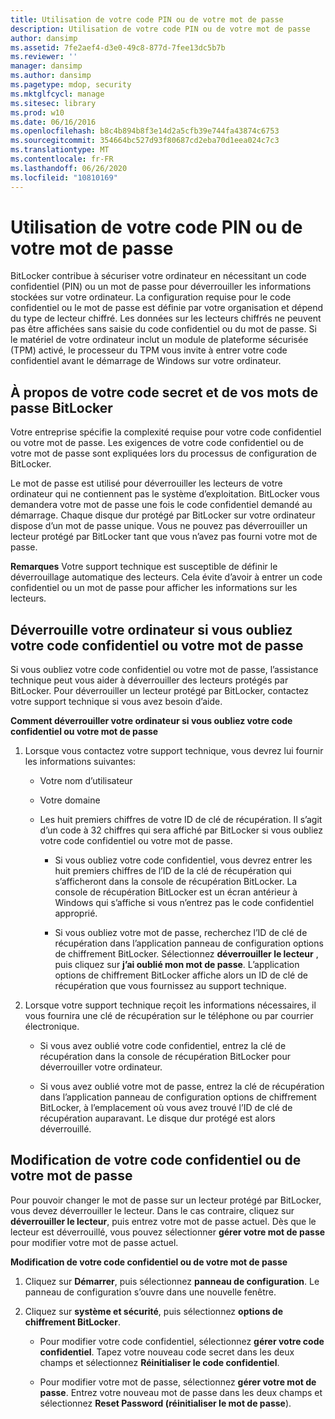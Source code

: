 ```yaml
---
title: Utilisation de votre code PIN ou de votre mot de passe
description: Utilisation de votre code PIN ou de votre mot de passe
author: dansimp
ms.assetid: 7fe2aef4-d3e0-49c8-877d-7fee13dc5b7b
ms.reviewer: ''
manager: dansimp
ms.author: dansimp
ms.pagetype: mdop, security
ms.mktglfcycl: manage
ms.sitesec: library
ms.prod: w10
ms.date: 06/16/2016
ms.openlocfilehash: b8c4b894b8f3e14d2a5cfb39e744fa43874c6753
ms.sourcegitcommit: 354664bc527d93f80687cd2eba70d1eea024c7c3
ms.translationtype: MT
ms.contentlocale: fr-FR
ms.lasthandoff: 06/26/2020
ms.locfileid: "10810169"
---
```

# Utilisation de votre code PIN ou de votre mot de passe


BitLocker contribue à sécuriser votre ordinateur en nécessitant un code confidentiel (PIN) ou un mot de passe pour déverrouiller les informations stockées sur votre ordinateur. La configuration requise pour le code confidentiel ou le mot de passe est définie par votre organisation et dépend du type de lecteur chiffré. Les données sur les lecteurs chiffrés ne peuvent pas être affichées sans saisie du code confidentiel ou du mot de passe. Si le matériel de votre ordinateur inclut un module de plateforme sécurisée (TPM) activé, le processeur du TPM vous invite à entrer votre code confidentiel avant le démarrage de Windows sur votre ordinateur.

## À propos de votre code secret et de vos mots de passe BitLocker


Votre entreprise spécifie la complexité requise pour votre code confidentiel ou votre mot de passe. Les exigences de votre code confidentiel ou de votre mot de passe sont expliquées lors du processus de configuration de BitLocker.

Le mot de passe est utilisé pour déverrouiller les lecteurs de votre ordinateur qui ne contiennent pas le système d’exploitation. BitLocker vous demandera votre mot de passe une fois le code confidentiel demandé au démarrage. Chaque disque dur protégé par BitLocker sur votre ordinateur dispose d’un mot de passe unique. Vous ne pouvez pas déverrouiller un lecteur protégé par BitLocker tant que vous n’avez pas fourni votre mot de passe.

**Remarques**  Votre support technique est susceptible de définir le déverrouillage automatique des lecteurs. Cela évite d’avoir à entrer un code confidentiel ou un mot de passe pour afficher les informations sur les lecteurs.

 

## Déverrouille votre ordinateur si vous oubliez votre code confidentiel ou votre mot de passe


Si vous oubliez votre code confidentiel ou votre mot de passe, l’assistance technique peut vous aider à déverrouiller des lecteurs protégés par BitLocker. Pour déverrouiller un lecteur protégé par BitLocker, contactez votre support technique si vous avez besoin d’aide.

**Comment déverrouiller votre ordinateur si vous oubliez votre code confidentiel ou votre mot de passe**

1.  Lorsque vous contactez votre support technique, vous devrez lui fournir les informations suivantes:

    -   Votre nom d’utilisateur

    -   Votre domaine

    -   Les huit premiers chiffres de votre ID de clé de récupération. Il s’agit d’un code à 32 chiffres qui sera affiché par BitLocker si vous oubliez votre code confidentiel ou votre mot de passe.

        -   Si vous oubliez votre code confidentiel, vous devrez entrer les huit premiers chiffres de l’ID de la clé de récupération qui s’afficheront dans la console de récupération BitLocker. La console de récupération BitLocker est un écran antérieur à Windows qui s’affiche si vous n’entrez pas le code confidentiel approprié.

        -   Si vous oubliez votre mot de passe, recherchez l’ID de clé de récupération dans l’application panneau de configuration options de chiffrement BitLocker. Sélectionnez **déverrouiller le lecteur** , puis cliquez sur **j’ai oublié mon mot de passe**. L’application options de chiffrement BitLocker affiche alors un ID de clé de récupération que vous fournissez au support technique.

2.  Lorsque votre support technique reçoit les informations nécessaires, il vous fournira une clé de récupération sur le téléphone ou par courrier électronique.

    -   Si vous avez oublié votre code confidentiel, entrez la clé de récupération dans la console de récupération BitLocker pour déverrouiller votre ordinateur.

    -   Si vous avez oublié votre mot de passe, entrez la clé de récupération dans l’application panneau de configuration options de chiffrement BitLocker, à l’emplacement où vous avez trouvé l’ID de clé de récupération auparavant. Le disque dur protégé est alors déverrouillé.

## Modification de votre code confidentiel ou de votre mot de passe


Pour pouvoir changer le mot de passe sur un lecteur protégé par BitLocker, vous devez déverrouiller le lecteur. Dans le cas contraire, cliquez sur **déverrouiller le lecteur**, puis entrez votre mot de passe actuel. Dès que le lecteur est déverrouillé, vous pouvez sélectionner **gérer votre mot de passe** pour modifier votre mot de passe actuel.

**Modification de votre code confidentiel ou de votre mot de passe**

1.  Cliquez sur **Démarrer**, puis sélectionnez **panneau de configuration**. Le panneau de configuration s’ouvre dans une nouvelle fenêtre.

2.  Cliquez sur **système et sécurité**, puis sélectionnez **options de chiffrement BitLocker**.

    -   Pour modifier votre code confidentiel, sélectionnez **gérer votre code confidentiel**. Tapez votre nouveau code secret dans les deux champs et sélectionnez **Réinitialiser le code confidentiel**.

    -   Pour modifier votre mot de passe, sélectionnez **gérer votre mot de passe**. Entrez votre nouveau mot de passe dans les deux champs et sélectionnez **Reset Password (réinitialiser le mot de passe**).

 

 





